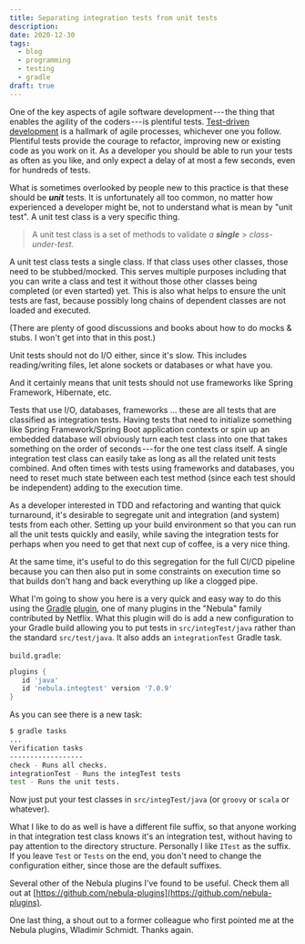 ```yaml
---
title: Separating integration tests from unit tests
description:
date: 2020-12-30
tags:
  - blog
  - programming
  - testing
  - gradle
draft: true
---
```


One of the key aspects of agile software development --- the thing that
enables the agility of the coders --- is plentiful tests.
[Test-driven development](https://en.wikipedia.org/wiki/Test-driven_development)
is a hallmark of agile processes,
whichever one you follow. Plentiful tests provide the courage to
refactor, improving new or existing code as you work on it. As a
developer you should be able to run your tests as often as you like, and
only expect a delay of at most a few seconds, even for hundreds of
tests.

What is sometimes overlooked by people new to this practice is that
these should be **_unit_** tests. It is unfortunately all too common, no
matter how experienced a developer might be, not to understand what is
mean by "unit test". A unit test class is a very specific thing.

> A unit test class is a set of methods to validate _a_ **_single_** > _class-under-test._

A unit test class tests a single class. If that class uses other
classes, those need to be stubbed/mocked. This serves multiple purposes
including that you can write a class and test it without those other
classes being completed (or even started) yet. This is also what helps
to ensure the unit tests are fast, because possibly long chains of
dependent classes are not loaded and executed.

(There are plenty of good discussions and books about how to do mocks &
stubs. I won't get into that in this post.)

Unit tests should not do I/O either, since it's slow. This includes
reading/writing files, let alone sockets or databases or what have you.

And it certainly means that unit tests should not use frameworks like
Spring Framework, Hibernate, etc.

Tests that use I/O, databases, frameworks ... these are all tests that
are classified as integration tests. Having tests that need to
initialize something like Spring Framework/Spring Boot application
contexts or spin up an embedded database will obviously turn each test
class into one that takes something on the order of seconds --- for the
one test class itself. A single integration test class can easily take
as long as all the related unit tests combined. And often times with
tests using frameworks and databases, you need to reset much state
between each test method (since each test should be independent) adding
to the execution time.

As a developer interested in TDD and refactoring and wanting that quick
turnaround, it's desirable to segregate unit and integration (and
system) tests from each other. Setting up your build environment so that
you can run all the unit tests quickly and easily, while saving the
integration tests for perhaps when you need to get that next cup of
coffee, is a very nice thing.

At the same time, it's useful to do this segregation for the full CI/CD
pipeline because you can then also put in some constraints on execution
time so that builds don't hang and back everything up like a clogged
pipe.

What I'm going to show you here is a very quick and easy way to do this
using the [Gradle](https://gradle.org/)
[plugin](https://github.com/nebula-plugins/nebula-project-plugin),
one of many plugins in the "Nebula"
family contributed by Netflix. What this plugin will do is add a new
configuration to your Gradle build allowing you to put tests in
`src/integTest/java` rather than the standard `src/test/java`. It also adds an
`integrationTest` Gradle task.

`build.gradle`:

```groovy
plugins {
   id 'java'
   id 'nebula.integtest' version '7.0.9'
}
```

As you can see there is a new task:

```bash
$ gradle tasks
...
Verification tasks
------------------
check - Runs all checks.
integrationTest - Runs the integTest tests
test - Runs the unit tests.
```

Now just put your test classes in `src/integTest/java` (or `groovy` or
`scala` or whatever).

What I like to do as well is have a different file suffix, so that
anyone working in that integration test class knows it's an integration
test, without having to pay attention to the directory structure.
Personally I like `ITest` as the suffix.
If you leave `Test` or `Tests` on the end, you don't need to
change the configuration either, since those are the default suffixes.

Several other of the Nebula plugins I've found to be useful. Check them
all out at
[https://github.com/nebula-plugins](https://github.com/nebula-plugins).

One last thing, a shout out to a former colleague who first pointed me
at the Nebula plugins, Wladimir Schmidt. Thanks again.
